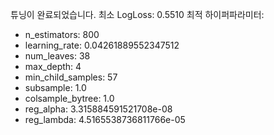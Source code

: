 
튜닝이 완료되었습니다.
최소 LogLoss: 0.5510
최적 하이퍼파라미터:
  - n_estimators: 800
  - learning_rate: 0.04261889552347512
  - num_leaves: 38
  - max_depth: 4
  - min_child_samples: 57
  - subsample: 1.0
  - colsample_bytree: 1.0
  - reg_alpha: 3.315884591521708e-08
  - reg_lambda: 4.5165538736811766e-05